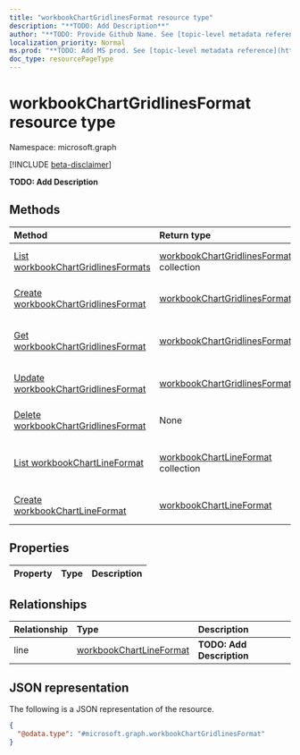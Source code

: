 ```yaml
---
title: "workbookChartGridlinesFormat resource type"
description: "**TODO: Add Description**"
author: "**TODO: Provide Github Name. See [topic-level metadata reference](https://msgo.azurewebsites.net/add/document/guidelines/metadata.html#topic-level-metadata)**"
localization_priority: Normal
ms.prod: "**TODO: Add MS prod. See [topic-level metadata reference](https://msgo.azurewebsites.net/add/document/guidelines/metadata.html#topic-level-metadata)**"
doc_type: resourcePageType
---
```


# workbookChartGridlinesFormat resource type

Namespace: microsoft.graph

[!INCLUDE [beta-disclaimer](../../includes/beta-disclaimer.md)]

**TODO: Add Description**

## Methods
|Method|Return type|Description|
|:---|:---|:---|
|[List workbookChartGridlinesFormats](../api/workbookchartgridlinesformat-list.md)|[workbookChartGridlinesFormat](../resources/workbookchartgridlinesformat.md) collection|Get a list of the [workbookChartGridlinesFormat](../resources/workbookchartgridlinesformat.md) objects and their properties.|
|[Create workbookChartGridlinesFormat](../api/workbookchartgridlinesformat-create.md)|[workbookChartGridlinesFormat](../resources/workbookchartgridlinesformat.md)|Create a new [workbookChartGridlinesFormat](../resources/workbookchartgridlinesformat.md) object.|
|[Get workbookChartGridlinesFormat](../api/workbookchartgridlinesformat-get.md)|[workbookChartGridlinesFormat](../resources/workbookchartgridlinesformat.md)|Read the properties and relationships of a [workbookChartGridlinesFormat](../resources/workbookchartgridlinesformat.md) object.|
|[Update workbookChartGridlinesFormat](../api/workbookchartgridlinesformat-update.md)|[workbookChartGridlinesFormat](../resources/workbookchartgridlinesformat.md)|Update the properties of a [workbookChartGridlinesFormat](../resources/workbookchartgridlinesformat.md) object.|
|[Delete workbookChartGridlinesFormat](../api/workbookchartgridlinesformat-delete.md)|None|Deletes a [workbookChartGridlinesFormat](../resources/workbookchartgridlinesformat.md) object.|
|[List workbookChartLineFormat](../api/workbookchartgridlinesformat-list-line.md)|[workbookChartLineFormat](../resources/workbookchartlineformat.md) collection|Get the workbookChartLineFormat resources from the line navigation property.|
|[Create workbookChartLineFormat](../api/workbookchartgridlinesformat-post-line.md)|[workbookChartLineFormat](../resources/workbookchartlineformat.md)|Create a new workbookChartLineFormat object.|

## Properties
|Property|Type|Description|
|:---|:---|:---|

## Relationships
|Relationship|Type|Description|
|:---|:---|:---|
|line|[workbookChartLineFormat](../resources/workbookchartlineformat.md)|**TODO: Add Description**|

## JSON representation
The following is a JSON representation of the resource.
<!-- {
  "blockType": "resource",
  "keyProperty": "id",
  "@odata.type": "microsoft.graph.workbookChartGridlinesFormat",
  "openType": false
}
-->
``` json
{
  "@odata.type": "#microsoft.graph.workbookChartGridlinesFormat"
}
```

